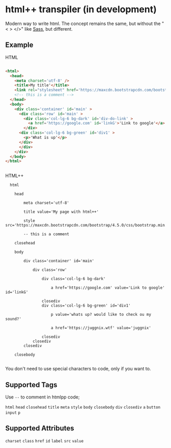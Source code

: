 # html++ transpiler (in development)

Modern way to write html. The concept remains the same, but without the "&lt; > &lt;/>" like <a href='https://github.com/sass/sass'>Sass</a>, but different.

## Example

HTML
```html

<html>
  <head>
    <meta charset='utf-8' />
    <title>My title'</title>
    <link rel="stylesheet" href='https://maxcdn.bootstrapcdn.com/bootstrap/4.5.0/css/bootstrap.min.css' />
    <!-- this is a comment -->
  </head>
  <body>
    <div class='container' id='main' >
      <div class='row' id='main' >
        <div class='col-lg-6 bg-dark' id='div-do-link' >
          <a href='https://google.com' id='linkG'>'Link to google'</a>
        </div>
      <div class='col-lg-6 bg-green' id='div1' >
        <p>'What is up'</p>
      </div>
      </div>
    </div>
  </body>
</html>
      
```

HTML++
```
  html

    head
        
        meta charset='utf-8'
        
        title value='My page with html++'

        style src='https://maxcdn.bootstrapcdn.com/bootstrap/4.5.0/css/bootstrap.min.css'

        -- this is a comment
    
    closehead
    
    body

        div class='container' id='main'
            
            div class='row'

                div class='col-lg-6 bg-dark'

                    a href='https://google.com' value='Link to google' id='linkG'

                closediv
                div class='col-lg-6 bg-green' id='div1'

                    p value='whats up? would like to check ou my sound?'

                    a href='https://juggnix.wtf' value='juggnix'
                
                closediv
            closediv
        closediv

    closebody
   
```

You don't need to use special characters to code, only if you want to.

## Supported Tags


 Use ``` -- ``` to comment in htmlpp code;
 
```html```
```head```
```closehead```
```title```
```meta```
```style```
```body```
```closebody```
```div```
```closediv```
```a```
```button```
```input```
```p```

## Supported Attributes

```charset```
```class```
```href```
```id```
```label```
```src```
```value```








